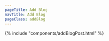 ```yaml
---
pageTitle: Add Blog
navTitle: Add Blog
pageClass: addBlog
---
```


<article>{% include "components/addBlogPost.html" %}</article>